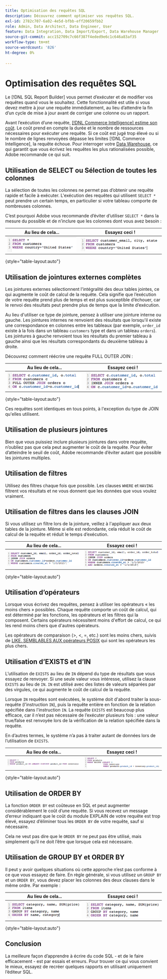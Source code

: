 ```yaml
---
title: Optimisation des requêtes SQL
description: Découvrez comment optimiser vos requêtes SQL.
exl-id: 2782c707-6a02-4e5d-bfbb-eff20659fbb2
role: Admin, Data Architect, Data Engineer, User
feature: Data Integration, Data Import/Export, Data Warehouse Manager
source-git-commit: acc152709c7c66f387f4eded9e6c1c646a83af35
workflow-type: tm+mt
source-wordcount: '826'
ht-degree: 0%

---
```


# Optimisation des requêtes SQL

Le [!DNL SQL Report Builder] vous permet d’exécuter et de modifier vos requêtes quand vous le souhaitez. Cette fonctionnalité est utile si vous devez mettre à jour une requête immédiatement, au lieu d’attendre la fin d’un cycle de mise à jour avant de corriger une colonne ou un rapport.

Avant l’exécution d’une requête, [[!DNL Commerce Intelligence] estime son coût](https://experienceleague.adobe.com/docs/commerce-knowledge-base/kb/troubleshooting/miscellaneous/sql-queries-explain-cost-errors.html). Le coût prend en compte la durée et le nombre de ressources nécessaires pour exécuter une requête. Si ce coût est jugé trop élevé ou si le nombre de lignes renvoyées dépasse les limites [!DNL Commerce Intelligence], la requête échoue. Pour interroger votre [Data Warehouse](../data-analyst/data-warehouse-mgr/tour-dwm.md), ce qui garantit que vous écrivez les requêtes les plus rationalisées possible, Adobe recommande ce qui suit.

## Utilisation de SELECT ou Sélection de toutes les colonnes

La sélection de toutes les colonnes ne permet pas d’obtenir une requête rapide et facile à exécuter. L&#39;exécution des requêtes qui utilisent `SELECT *` peut prendre un certain temps, en particulier si votre tableau comporte de nombreuses colonnes.

C’est pourquoi Adobe vous recommande d’éviter d’utiliser `SELECT *` dans la mesure du possible et de n’inclure que les colonnes dont vous avez besoin :

| **Au lieu de cela...** | **Essayez ceci !** |
|-----|-----|
| ![Requête SQL utilisant l’astérisque SELECT](../../mbi/assets/Select_all_1.png) | ![Requête SQL sélectionnant des colonnes spécifiques](../../mbi/assets/Select_all_2.png) |

{style="table-layout:auto"}

## Utilisation de jointures externes complètes

Les jointures externes sélectionnent l&#39;intégralité des deux tables jointes, ce qui augmente le coût de calcul de la requête. Cela signifie que l’exécution de votre requête prend plus de temps et est plus susceptible d’échouer, car le renvoi des résultats peut prendre plus de temps que la limite d’exécution.

Au lieu d&#39;utiliser ce type de jointure, pensez à utiliser une jointure interne ou gauche. Les jointures internes ne renvoient des résultats que lorsqu&#39;il existe une correspondance en colonnes entre les tableaux (par exemple, `order_id` existe à la fois dans un tableau `customers` type et dans un tableau `orders`). Les jointures à gauche renvoient tous les résultats du premier tableau à gauche ainsi que les résultats correspondants du deuxième tableau à droite.

Découvrez comment réécrire une requête FULL OUTER JOIN :

| **Au lieu de cela...** | **Essayez ceci !** |
|-----|-----|
| ![Requête SQL avec jointure externe complète](../../mbi/assets/Full_Outer_Join_1.png) | ![Requête SQL avec jointure optimisée](../../mbi/assets/Full_Outer_Join_2.png) |

{style="table-layout:auto"}

Ces requêtes sont identiques en tous points, à l&#39;exception du type de JOIN qu&#39;elles utilisent.

## Utilisation de plusieurs jointures

Bien que vous puissiez inclure plusieurs jointures dans votre requête, n’oubliez pas que cela peut augmenter le coût de la requête. Pour éviter d’atteindre le seuil de coût, Adobe recommande d’éviter autant que possible les jointures multiples.

## Utilisation de filtres

Utilisez des filtres chaque fois que possible. Les clauses `WHERE` et `HAVING` filtrent vos résultats et ne vous donnent que les données que vous voulez vraiment.

## Utilisation de filtres dans les clauses JOIN

Si vous utilisez un filtre lors de la jointure, veillez à l&#39;appliquer aux deux tables de la jointure. Même si elle est redondante, cela réduit le coût de calcul de la requête et réduit le temps d’exécution.

| **Au lieu de cela...** | **Essayez ceci !** |
|-----|-----|
| ![Requête SQL avec filtre de clause WHERE](../../mbi/assets/Join_filters_1.png) | ![Requête SQL avec filtre de clause ON](../../mbi/assets/Join_filters_2.png) |

{style="table-layout:auto"}

## Utilisation d’opérateurs

Lorsque vous écrivez des requêtes, pensez à utiliser les opérateurs « les moins chers » possibles. Chaque requête comporte un coût de calcul, qui est déterminé par les fonctions, les opérateurs et les filtres qui la composent. Certains opérateurs nécessitent moins d&#39;effort de calcul, ce qui les rend moins chers que d&#39;autres opérateurs.

Les opérateurs de comparaison (>, &lt;, =, etc.) sont les moins chers, suivis de [LIKE. SEMBLABLES AUX opérateurs POSIX](https://www.postgresql.org/docs/9.5/functions-matching.html) qui sont les opérateurs les plus chers.

## Utilisation d’EXISTS et d’IN

L’utilisation de `EXISTS` au lieu de `IN` dépend du type de résultats que vous essayez de renvoyer. Si une seule valeur vous intéresse, utilisez la clause `EXISTS` au lieu de `IN`. `IN` est utilisé avec des listes de valeurs séparées par des virgules, ce qui augmente le coût de calcul de la requête.

Lorsque `IN` requêtes sont exécutées, le système doit d&#39;abord traiter la sous-requête (l&#39;instruction `IN`), puis la requête entière en fonction de la relation spécifiée dans l&#39;instruction `IN`. La requête `EXISTS` est beaucoup plus efficace, car il n’est pas nécessaire de l’exécuter plusieurs fois : une valeur true/false est renvoyée lors de la vérification de la relation spécifiée dans la requête.

En d’autres termes, le système n’a pas à traiter autant de données lors de l’utilisation de `EXISTS`.

| **Au lieu de cela...** | **Essayez ceci !** |
|-----|-----|
| ![Requête SQL utilisant LEFT JOIN avec vérification NULL](../../mbi/assets/Exists_1.png) | ![Requête SQL utilisant la clause EXISTS](../../mbi/assets/Exists_2.png) |

{style="table-layout:auto"}

## Utilisation de ORDER BY

La fonction `ORDER BY` est coûteuse en SQL et peut augmenter considérablement le coût d’une requête. Si vous recevez un message d’erreur indiquant que le coût du module EXPLAIN de votre requête est trop élevé, essayez d’éliminer tous les `ORDER BY` de votre requête, sauf si nécessaire.

Cela ne veut pas dire que le `ORDER BY` ne peut pas être utilisé, mais simplement qu’il ne doit l’être que lorsque cela est nécessaire.

## Utilisation de GROUP BY et ORDER BY

Il peut y avoir quelques situations où cette approche n’est pas conforme à ce que vous essayez de faire. En règle générale, si vous utilisez un `GROUP BY` et un `ORDER BY`, vous devez placer les colonnes des deux clauses dans le même ordre. Par exemple :

| **Au lieu de cela...** | **Essayez ceci !** |
|-----|-----|
| ![Requête SQL avec GROUP BY avant le filtre](../../mbi/assets/Group_by_2.png) | ![Requête SQL avec filtre avant GROUP BY](../../mbi/assets/Group_by_1.png) |

{style="table-layout:auto"}

## Conclusion

La meilleure façon d’apprendre à écrire du code SQL - et de le faire efficacement - est par essais et erreurs. Pour trouver ce qui vous convient le mieux, essayez de recréer quelques rapports en utilisant uniquement l’éditeur SQL.

